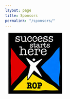 ```yaml
---
layout: page
title: Sponsors
permalink: "/sponsors/"
---
```


![ROP](/resources/img/sponsors/ROP.jpg)